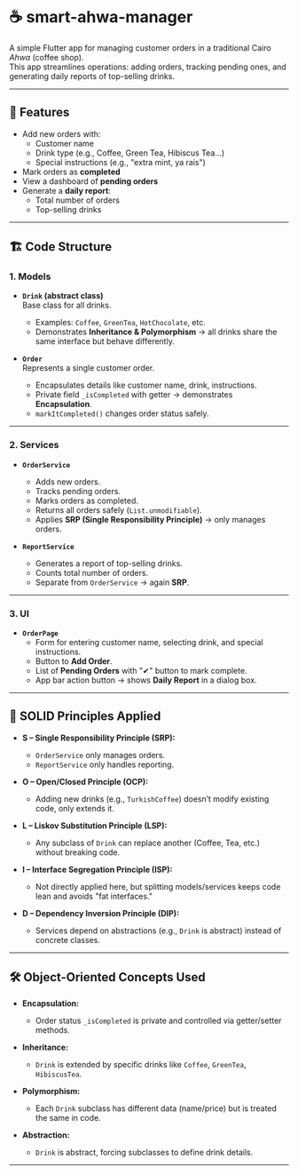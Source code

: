 # ☕  smart-ahwa-manager

A simple Flutter app for managing customer orders in a traditional Cairo *Ahwa* (coffee shop).  
This app streamlines operations: adding orders, tracking pending ones, and generating daily reports of top-selling drinks.  

---

## 📌 Features
- Add new orders with:
  - Customer name
  - Drink type (e.g., Coffee, Green Tea, Hibiscus Tea…)
  - Special instructions (e.g., "extra mint, ya rais")
- Mark orders as **completed**
- View a dashboard of **pending orders**
- Generate a **daily report**:
  - Total number of orders
  - Top-selling drinks

---

## 🏗 Code Structure

### 1. Models
- **`Drink` (abstract class)**  
  Base class for all drinks.  
  - Examples: `Coffee`, `GreenTea`, `HotChocolate`, etc.  
  - Demonstrates **Inheritance & Polymorphism** → all drinks share the same interface but behave differently.

- **`Order`**  
  Represents a single customer order.  
  - Encapsulates details like customer name, drink, instructions.  
  - Private field `_isCompleted` with getter → demonstrates **Encapsulation**.  
  - `markItCompleted()` changes order status safely.

---

### 2. Services
- **`OrderService`**
  - Adds new orders.
  - Tracks pending orders.
  - Marks orders as completed.
  - Returns all orders safely (`List.unmodifiable`).  
  - Applies **SRP (Single Responsibility Principle)** → only manages orders.

- **`ReportService`**
  - Generates a report of top-selling drinks.
  - Counts total number of orders.  
  - Separate from `OrderService` → again **SRP**.

---

### 3. UI
- **`OrderPage`**  
  - Form for entering customer name, selecting drink, and special instructions.  
  - Button to **Add Order**.  
  - List of **Pending Orders** with "✔" button to mark complete.  
  - App bar action button → shows **Daily Report** in a dialog box.  

---

## 🔑 SOLID Principles Applied
- **S – Single Responsibility Principle (SRP):**  
  - `OrderService` only manages orders.  
  - `ReportService` only handles reporting.

- **O – Open/Closed Principle (OCP):**  
  - Adding new drinks (e.g., `TurkishCoffee`) doesn’t modify existing code, only extends it.

- **L – Liskov Substitution Principle (LSP):**  
  - Any subclass of `Drink` can replace another (Coffee, Tea, etc.) without breaking code.

- **I – Interface Segregation Principle (ISP):**  
  - Not directly applied here, but splitting models/services keeps code lean and avoids "fat interfaces."

- **D – Dependency Inversion Principle (DIP):**  
  - Services depend on abstractions (e.g., `Drink` is abstract) instead of concrete classes.

---

## 🛠 Object-Oriented Concepts Used
- **Encapsulation:**  
  - Order status `_isCompleted` is private and controlled via getter/setter methods.  

- **Inheritance:**  
  - `Drink` is extended by specific drinks like `Coffee`, `GreenTea`, `HibiscusTea`.

- **Polymorphism:**  
  - Each `Drink` subclass has different data (name/price) but is treated the same in code.

- **Abstraction:**  
  - `Drink` is abstract, forcing subclasses to define drink details.  

---

